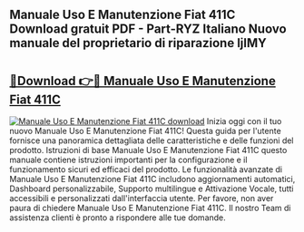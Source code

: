 ## Manuale Uso E Manutenzione Fiat 411C Download gratuit PDF - Part-RYZ Italiano Nuovo manuale del proprietario di riparazione ljlMY

# <h2><a href="http://dfb4lm.blite.top/?on=Manuale+Uso+E+Manutenzione+Fiat+411C">🔗Download 👉🔴 Manuale Uso E Manutenzione Fiat 411C</a></h2>

[![Manuale Uso E Manutenzione Fiat 411C download](https://i.imgur.com/lujVjoI.png)](http://dfb4lm.blite.top/?on=Manuale+Uso+E+Manutenzione+Fiat+411C)
Inizia oggi con il tuo nuovo Manuale Uso E Manutenzione Fiat 411C! Questa guida per l'utente fornisce una panoramica dettagliata delle caratteristiche e delle funzioni del prodotto. Istruzioni di base Manuale Uso E Manutenzione Fiat 411C questo manuale contiene istruzioni importanti per la configurazione e il funzionamento sicuri ed efficaci del prodotto. Le funzionalità avanzate di Manuale Uso E Manutenzione Fiat 411C includono aggiornamenti automatici, Dashboard personalizzabile, Supporto multilingue e Attivazione Vocale, tutti accessibili e personalizzati dall'interfaccia utente. Per favore, non aver paura di chiedere Manuale Uso E Manutenzione Fiat 411C. Il nostro Team di assistenza clienti è pronto a rispondere alle tue domande.
